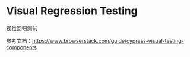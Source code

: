 # Visual Regression Testing

视觉回归测试

参考文档：https://www.browserstack.com/guide/cypress-visual-testing-components
